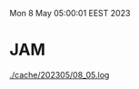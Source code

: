 Mon  8 May 05:00:01 EEST 2023
# JAM
<a href='./cache/202305/08_05.log'>./cache/202305/08_05.log</a>
